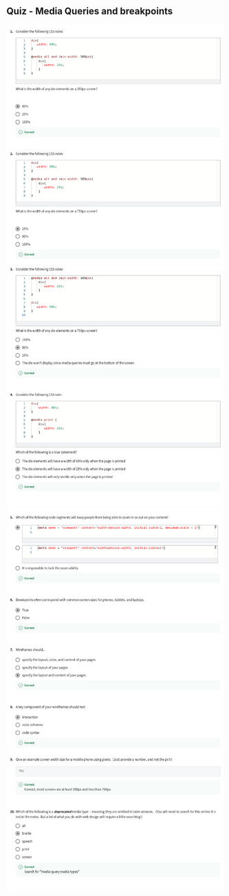 ## Quiz - Media Queries and breakpoints

![](/C4-Advanced-Styling-With-Responsive-Design/week2/quiz-media-queries-and-breakpoints/ss1.png)
![](/C4-Advanced-Styling-With-Responsive-Design/week2/quiz-media-queries-and-breakpoints/ss2.png)
![](/C4-Advanced-Styling-With-Responsive-Design/week2/quiz-media-queries-and-breakpoints/ss3.png)
![](/C4-Advanced-Styling-With-Responsive-Design/week2/quiz-media-queries-and-breakpoints/ss4.png)